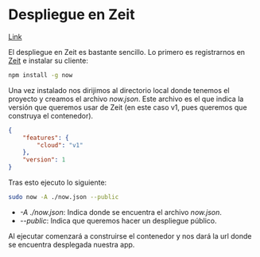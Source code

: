 # Despliegue en Zeit

[Link](https://proyecto-ohyqiqsrxe.now.sh/)


El despliegue en Zeit es bastante sencillo. Lo primero es registrarnos en [Zeit](https://zeit.co/) e instalar su cliente:

```bash
npm install -g now
```

Una vez instalado nos dirijimos al directorio local donde tenemos el proyecto y creamos el archivo *now.json*. Este archivo es el que indica la versión que queremos usar de Zeit (en este caso v1, pues queremos que construya el contenedor).

```json
{
    "features": {
        "cloud": "v1"
    },
    "version": 1
}
```

Tras esto ejecuto lo siguiente:

```bash
sudo now -A ./now.json --public
```

- *-A ./now.json*: Indica donde se encuentra el archivo *now.json*.
- *--public*: Indica que queremos hacer un despliegue público.

Al ejecutar comenzará a construirse el contenedor y nos dará la url donde se encuentra desplegada nuestra app.